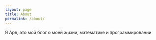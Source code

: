 ```yaml
---
layout: page
title: About
permalink: /about/
---
```


Я Арв, это мой блог о моей жизни, математике и программировании
